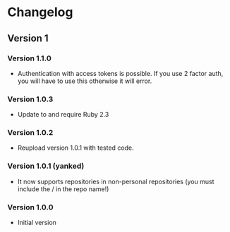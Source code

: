 # Changelog
## Version 1
### Version 1.1.0
* Authentication with access tokens is possible. If you use 2 factor auth, you will have to use this otherwise it will error.

### Version 1.0.3
* Update to and require Ruby 2.3

### Version 1.0.2
* Reupload version 1.0.1 with tested code.

### Version 1.0.1 (yanked)
* It now supports repositories in non-personal repositories (you must include the / in the repo name!)

### Version 1.0.0
* Initial version
